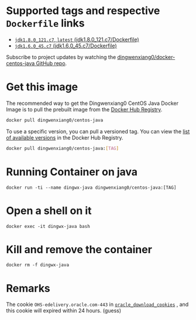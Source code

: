 # Supported tags and respective `Dockerfile` links

 - [`jdk1.8.0_121.c7`, `latest` (jdk1.8.0_121.c7/Dockerfile)](https://github.com/dingwenxiang0/docker-centos-nginx/blob/jdk1.8.0_121.c7/jdk/1.8.0_121/centos7/Dockerfile)
 - [`jdk1.6.0_45.c7` (jdk1.6.0_45.c7/Dockerfile)](https://github.com/dingwenxiang0/docker-centos-nginx/blob/jdk1.8.0_121.c7/jdk/1.6.0_45/centos7/Dockerfile)
 
Subscribe to project updates by watching the [dingwenxiang0/docker-centos-java GitHub repo](https://github.com/dingwenxiang0/docker-centos-java/).
 
# Get this image

The recommended way to get the Dingwenxiang0 CentOS Java Docker Image is to pull the prebuilt image from the [Docker Hub Registry](https://hub.docker.com/r/dingwenxiang0/centos-java/).

```bash
docker pull dingwenxiang0/centos-java
```

To use a specific version, you can pull a versioned tag. You can view the [list of available versions](https://hub.docker.com/r/dingwenxiang0/centos-java/tags/) in the Docker Hub Registry.

```bash
docker pull dingwenxiang0/centos-java:[TAG]
```

# Running Container on java

`docker run -ti --name dingwx-java dingwenxiang0/centos-java:[TAG]`

# Open a shell on it

`docker exec -it dingwx-java bash`

# Kill and remove the container

`docker rm -f dingwx-java`

# Remarks

The cookie `OHS-edelivery.oracle.com-443` in [`oracle_download_cookies`](https://github.com/dingwenxiang0/docker-centos-java/blob/master/oracle_download_cookies) , and this cookie will expired within 24 hours. (guess)